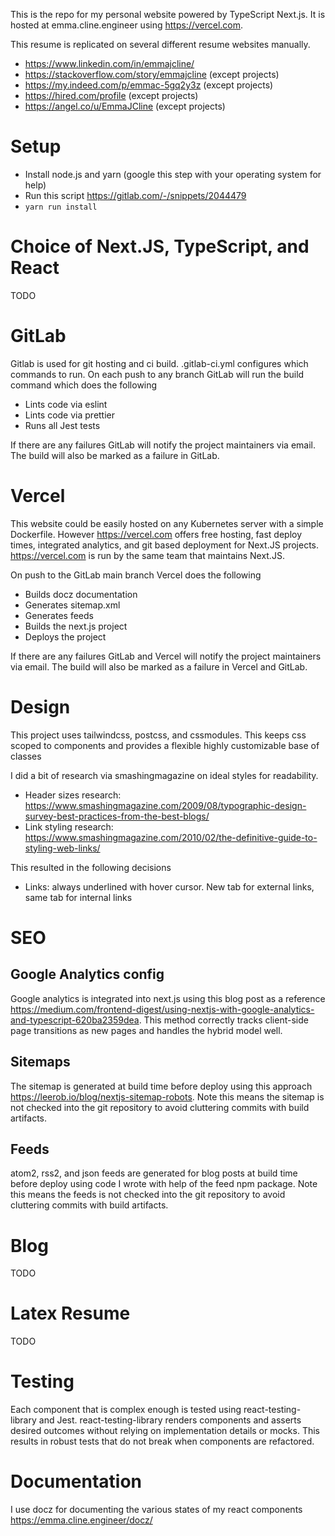 This is the repo for my personal website powered by TypeScript Next.js. It is hosted at emma.cline.engineer using https://vercel.com.

This resume is replicated on several different resume websites manually.

- https://www.linkedin.com/in/emmajcline/
- https://stackoverflow.com/story/emmajcline (except projects)
- https://my.indeed.com/p/emmac-5gq2y3z (except projects)
- https://hired.com/profile (except projects)
- https://angel.co/u/EmmaJCline (except projects)

# Setup

- Install node.js and yarn (google this step with your operating system for help)
- Run this script https://gitlab.com/-/snippets/2044479
- `yarn run install`

# Choice of Next.JS, TypeScript, and React

TODO

# GitLab

Gitlab is used for git hosting and ci build. .gitlab-ci.yml configures which commands to run. On each push to any branch GitLab will run the build command which does the following

- Lints code via eslint
- Lints code via prettier
- Runs all Jest tests

If there are any failures GitLab will notify the project maintainers via email. The build will also be marked as a failure in GitLab.

# Vercel

This website could be easily hosted on any Kubernetes server with a simple Dockerfile. However https://vercel.com offers free hosting, fast deploy times, integrated analytics, and git based deployment for Next.JS projects. https://vercel.com is run by the same team that maintains Next.JS.

On push to the GitLab main branch Vercel does the following

- Builds docz documentation
- Generates sitemap.xml
- Generates feeds
- Builds the next.js project
- Deploys the project

If there are any failures GitLab and Vercel will notify the project maintainers via email. The build will also be marked as a failure in Vercel and GitLab.

# Design

This project uses tailwindcss, postcss, and cssmodules. This keeps css scoped to components and provides a flexible highly customizable base of classes

I did a bit of research via smashingmagazine on ideal styles for readability.

- Header sizes research: https://www.smashingmagazine.com/2009/08/typographic-design-survey-best-practices-from-the-best-blogs/
- Link styling research: https://www.smashingmagazine.com/2010/02/the-definitive-guide-to-styling-web-links/

This resulted in the following decisions

- Links: always underlined with hover cursor. New tab for external links, same tab for internal links

# SEO

## Google Analytics config

Google analytics is integrated into next.js using this blog post as a reference https://medium.com/frontend-digest/using-nextjs-with-google-analytics-and-typescript-620ba2359dea. This method correctly tracks client-side page transitions as new pages and handles the hybrid model well.

## Sitemaps

The sitemap is generated at build time before deploy using this approach https://leerob.io/blog/nextjs-sitemap-robots. Note this means the sitemap is not checked into the git repository to avoid cluttering commits with build artifacts.

## Feeds

atom2, rss2, and json feeds are generated for blog posts at build time before deploy using code I wrote with help of the feed npm package. Note this means the feeds is not checked into the git repository to avoid cluttering commits with build artifacts.

# Blog

TODO

# Latex Resume

TODO

# Testing

Each component that is complex enough is tested using react-testing-library and Jest. react-testing-library renders components and asserts desired outcomes without relying on implementation details or mocks. This results in robust tests that do not break when components are refactored.

# Documentation

I use docz for documenting the various states of my react components https://emma.cline.engineer/docz/
